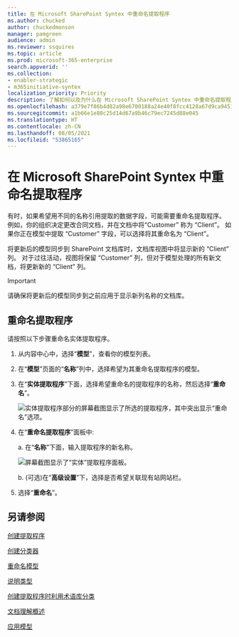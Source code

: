 ```yaml
---
title: 在 Microsoft SharePoint Syntex 中重命名提取程序
ms.author: chucked
author: chuckedmonson
manager: pamgreen
audience: admin
ms.reviewer: ssquires
ms.topic: article
ms.prod: microsoft-365-enterprise
search.appverid: ''
ms.collection:
- enabler-strategic
- m365initiative-syntex
localization_priority: Priority
description: 了解如何以及为什么在 Microsoft SharePoint Syntex 中重命名提取程序。
ms.openlocfilehash: a379e7f86b4d82a98e6700188a24e40f8fcc4128a67d9ca9451a1c0946b55458
ms.sourcegitcommit: a1b66e1e80c25d14d67a9b46c79ec7245d88e045
ms.translationtype: HT
ms.contentlocale: zh-CN
ms.lasthandoff: 08/05/2021
ms.locfileid: "53865165"
---
```

# <a name="rename-an-extractor-in-microsoft-sharepoint-syntex"></a>在 Microsoft SharePoint Syntex 中重命名提取程序

有时，如果希望用不同的名称引用提取的数据字段，可能需要重命名提取程序。 例如，你的组织决定更改合同文档，并在文档中将“Customer” 称为 “Client”。 如果你正在模型中提取 “Customer” 字段，可以选择将其重命名为 “Client”。

将更新后的模型同步到 SharePoint 文档库时，文档库视图中将显示新的 “Client” 列。 对于过往活动，视图将保留 “Customer” 列，但对于模型处理的所有新文档，将更新新的 “Client” 列。 

> [!IMPORTANT]
>  请确保将更新后的模型同步到之前应用于显示新列名称的文档库。 

## <a name="rename-an-extractor"></a>重命名提取程序

请按照以下步骤重命名实体提取程序。

1. 从内容中心中，选择“**模型**”，查看你的模型列表。

2. 在“**模型**”页面的“**名称**”列中，选择希望为其重命名提取程序的模型。

3. 在“**实体提取程序**”下面，选择希望重命名的提取程序的名称，然后选择“**重命名**”。</br>

    ![实体提取程序部分的屏幕截图显示了所选的提取程序，其中突出显示“重命名”选项。](../media/content-understanding/entity-extractor-rename.png) </br>

4. 在“**重命名提取程序**”面板中:

   a. 在“**名称**”下面，输入提取程序的新名称。</br>

    ![屏幕截图显示了“实体”提取程序面板。](../media/content-understanding/rename-entity-extractor-panel.png) </br>

   b. (可选)在“**高级设置**”下，选择是否希望关联现有站网站栏。

5. 选择“**重命名**”。

## <a name="see-also"></a>另请参阅
[创建提取程序](create-an-extractor.md)

[创建分类器](create-a-classifier.md)

[重命名模型](rename-a-model.md)

[说明类型](explanation-types-overview.md)

[创建提取程序时利用术语库分类](leverage-term-store-taxonomy.md)

[文档理解概述](document-understanding-overview.md)

[应用模型](apply-a-model.md) 
